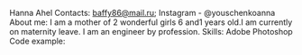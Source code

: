 Hanna Ahel
Contacts: baffy86@mail.ru; Instagram - @youschenkoanna
About me: I am a mother of 2 wonderful girls 6 and1 years old.I am currently on maternity leave. I am an engineer by profession.
Skills: Adobe Photoshop
Code example: